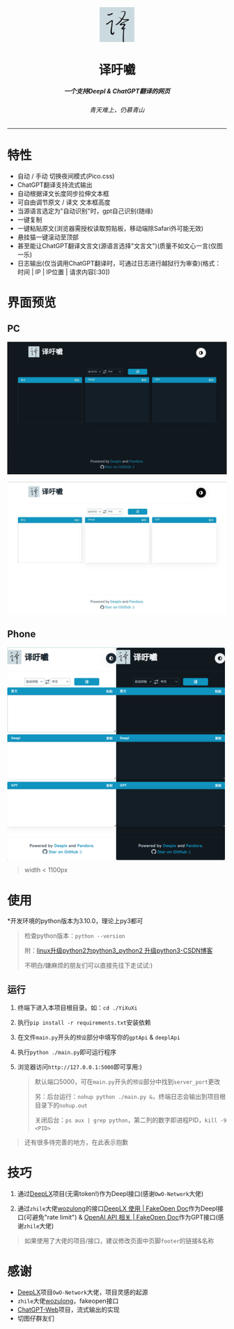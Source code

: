 <div align="center">
<img src="./assets/img/header.jpg" style="width:80px;height:80px;" />

<h1 align="center">译吁嚱</h1>

<h5 align="center">一个支持Deepl & ChatGPT翻译的网页</h5>

<h6 align="center">青天难上，仍慕青山</h6>
</div>

----

# 特性

- 自动 / 手动 切换夜间模式(Pico.css)
- ChatGPT翻译支持流式输出
- 自动根据译文长度同步拉伸文本框
- 可自由调节原文 / 译文 文本框高度
- 当源语言选定为"自动识别"时，gpt自己识别(随缘)
- 一键复制
- 一键粘贴原文(浏览器需授权读取剪贴板，移动端除Safari外可能无效)
- 悬挂猫一键滚动至顶部
- 甚至能让ChatGPT翻译文言文(源语言选择"文言文")(质量不如文心一言(仅图一乐)
- 日志输出(仅当调用ChatGPT翻译时，可通过日志进行越狱行为审查)(格式：时间 |  IP |  IP位置 |  请求内容[:30])



# 界面预览

## PC

![dark](./screenshot/dark.jpg)

![light](./screenshot/light.jpg)

## Phone

<div style="display: flex;">
<img src="./screenshot/mobie_light.png" alt="mobie" style="zoom: 50%;width:500px;" />
<img src="./screenshot/mobie_dark.png" alt="mobie" style="zoom: 50%;width:500px;" />
</div>

> width < 1100px



# 使用

*开发环境的python版本为3.10.0，理论上py3都可

> 检查python版本：`python --version`
>
> 附：[linux升级python2为python3_python2 升级python3-CSDN博客](https://blog.csdn.net/weixin_40283268/article/details/133797294)
>
> 不明白/嫌麻烦的朋友们可以直接先往下走试试:)



## 运行

1. 终端下进入本项目根目录。如：`cd ./YiXuXi`

2. 执行`pip install -r requirements.txt`安装依赖

3. 在文件`main.py`开头的`预设`部分中填写你的`gptApi` & `deeplApi`

4. 执行`python ./main.py`即可运行程序

5. 浏览器访问`http://127.0.0.1:5000`即可享用:)

   > 默认端口5000，可在`main.py`开头的`预设`部分中找到`server_port`更改
   >
   > 另：后台运行：`nohup python ./main.py &`，终端日志会输出到项目根目录下的`nohup.out`
   >
   > ​		关闭后台：`ps aux | grep python`，第二列的数字即进程PID，`kill -9 <PID>`

> 还有很多待完善的地方，在此表示抱歉



# 技巧

1. 通过[DeepLX](https://github.com/OwO-Network/DeepLX)项目(无需token!)作为Deepl接口(感谢`OwO-Network`大佬)

2. 通过`zhile`大佬[wozulong](https://github.com/wozulong)的接口[DeepLX 使用 | FakeOpen Doc](https://fakeopen.org/DeepLX/)作为Deepl接口(可避免"rate limit") & [OpenAI API 相关 | FakeOpen Doc](https://fakeopen.org/Pandora/#openai-api-相关)作为GPT接口(感谢`zhile`大佬)

> 如果使用了大佬的项目/接口，建议修改页面中页脚`footer`的链接&名称



# 感谢

- [DeepLX](https://github.com/OwO-Network/DeepLX)项目`OwO-Network`大佬，项目灵感的起源
- `zhile`大佬[wozulong](https://github.com/wozulong)，fakeopen接口
- [ChatGPT-Web](https://github.com/LiangYang666/ChatGPT-Web)项目，流式输出的实现
- 切图仔群友们
